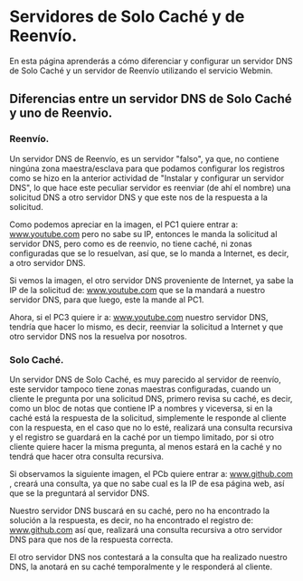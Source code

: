 # Servidores de Solo Caché y de Reenvío.

En esta página aprenderás a cómo diferenciar y configurar un servidor DNS de Solo Caché y un servidor de Reenvío utilizando el servicio Webmin.

## Diferencias entre un servidor DNS de Solo Caché y uno de Reenvio.

### Reenvío.

Un servidor DNS de Reenvío, es un servidor "falso", ya que, no contiene ningúna zona maestra/esclava para que podamos configurar los registros como se hizo en la anterior actividad de "Instalar y configurar un servidor DNS", lo que hace este peculiar servidor es reenviar (de ahí el nombre) una solicitud DNS a otro servidor DNS y que este nos de la respuesta a la solicitud.

Como podemos apreciar en la imagen, el PC1 quiere entrar a: www.youtube.com pero no sabe su IP, entonces le manda la solicitud al servidor DNS, pero como es de reenvio, no tiene caché, ni zonas configuradas que se lo resuelvan, así que, se lo manda a Internet, es decir, a otro servidor DNS.

Si vemos la imagen, el otro servidor DNS proveniente de Internet, ya sabe la IP de la solicitud de: www.youtube.com que se la mandará a nuestro servidor DNS, para que luego, este la mande al PC1.

Ahora, si el PC3 quiere ir a: www.youtube.com nuestro servidor DNS, tendría que hacer lo mismo, es decir, reenviar la solicitud a Internet y que otro servidor DNS nos la resuelva por nosotros.

### Solo Caché.

Un servidor DNS de Solo Caché, es muy parecido al servidor de reenvío, este servidor tampoco tiene zonas maestras configuradas, cuando un cliente le pregunta por una solicitud DNS, primero revisa su caché, es decir, como un bloc de notas que contiene IP a nombres y viceversa, si en la caché está la respuesta de la solicitud, simplemente le responde al cliente con la respuesta, en el caso que no lo esté, realizará una consulta recursiva y el registro se guardará en la caché por un tiempo limitado, por si otro cliente quiere hacer la misma pregunta, al menos estará en la caché y no tendrá que hacer otra consulta recursiva.

Si observamos la siguiente imagen, el PCb quiere entrar a: www.github.com , creará una consulta, ya que no sabe cual es la IP de esa página web, así que se la preguntará al servidor DNS.

Nuestro servidor DNS buscará en su caché, pero no ha encontrado la solución a la respuesta, es decir, no ha encontrado el registro de: www.github.com así que, realizará una consulta recursiva a otro servidor DNS para que nos de la respuesta correcta.

El otro servidor DNS nos contestará a la consulta que ha realizado nuestro DNS, la anotará en su caché temporalmente y le responderá al cliente.
